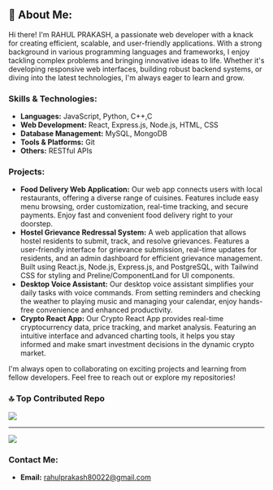 ## 💫 About Me:

Hi there! I'm RAHUL PRAKASH, a passionate web developer with a knack for creating efficient, scalable, and user-friendly applications. With a strong background in various programming languages and frameworks, I enjoy tackling complex problems and bringing innovative ideas to life. Whether it's developing responsive web interfaces, building robust backend systems, or diving into the latest technologies, I'm always eager to learn and grow.

### Skills & Technologies:
- **Languages:** JavaScript, Python, C++,C
- **Web Development:** React, Express.js, Node.js, HTML, CSS
- **Database Management:** MySQL, MongoDB
- **Tools & Platforms:** Git
- **Others:** RESTful APIs

### Projects:
- **Food Delivery Web Application:** Our web app connects users with local restaurants, offering a diverse range of cuisines. Features include easy menu browsing, order customization, real-time tracking, and secure payments. Enjoy fast and convenient food delivery right to your doorstep.
- **Hostel Grievance Redressal System:** A web application that allows hostel residents to submit, track, and resolve grievances. Features a user-friendly interface for grievance submission, real-time updates for residents, and an admin dashboard for efficient grievance management. Built using React.js, Node.js, Express.js, and PostgreSQL, with Tailwind CSS for styling and Preline/ComponentLand for UI components.
- **Desktop Voice Assistant:** Our desktop voice assistant simplifies your daily tasks with voice commands. From setting reminders and checking the weather to playing music and managing your calendar, enjoy hands-free convenience and enhanced productivity.
- **Crypto React App:** Our Crypto React App provides real-time cryptocurrency data, price tracking, and market analysis. Featuring an intuitive interface and advanced charting tools, it helps you stay informed and make smart investment decisions in the dynamic crypto market.

I'm always open to collaborating on exciting projects and learning from fellow developers. Feel free to reach out or explore my repositories!

### 🔝 Top Contributed Repo
![](https://github-contributor-stats.vercel.app/api?username=rahulprakash01&limit=5&theme=dark&combine_all_yearly_contributions=true)

---
[![](https://visitcount.itsvg.in/api?id=rahulprakash01&icon=0&color=0)](https://visitcount.itsvg.in)

### Contact Me:
- **Email:** rahulprakash80022@gmail.com

